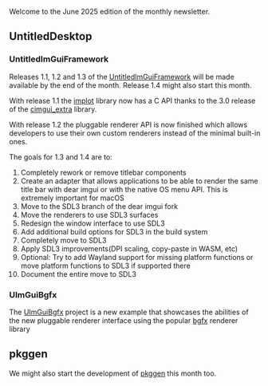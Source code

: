 Welcome to the June 2025 edition of the monthly newsletter.

## UntitledDesktop
### UntitledImGuiFramework
Releases 1.1, 1.2 and 1.3 of the [UntitledImGuiFramework](https://github.com/MadLadSquad/UntitledImGuiFramework) will be made available by the
end of the month. Release 1.4 might also start this month.

With release 1.1 the [implot](https://github.com/epezent/implot) library now has a C API thanks to the 3.0 release of the 
[cimgui\_extra](https://github.com/MadLadSquad/cimgui_extra) library.

With release 1.2 the pluggable renderer API is now finished which allows developers to use their own custom renderers instead of the
minimal built-in ones.

The goals for 1.3 and 1.4 are to:

1. Completely rework or remove titlebar components
1. Create an adapter that allows applications to be able to render the same title bar with dear imgui or with the native OS menu API. This
   is extremely important for macOS
1. Move to the SDL3 branch of the dear imgui fork
1. Move the renderers to use SDL3 surfaces
1. Redesign the window interface to use SDL3
1. Add additional build options for SDL3 in the build system
1. Completely move to SDL3
1. Apply SDL3 improvements(DPI scaling, copy-paste in WASM, etc)
1. Optional: Try to add Wayland support for missing platform functions or move platform functions to SDL3 if supported there
1. Document the entire move to SDL3

### UImGuiBgfx
The [UImGuiBgfx](https://github.com/MadLadSquad/UImGuiBgfx) project is a new example that showcases the abilities of the new pluggable
renderer interface using the popular [bgfx](https://github.com/bkaradzic/bgfx) renderer library

## pkggen
We might also start the development of [pkggen](https://pkggen.madladsquad.com) this month too.
